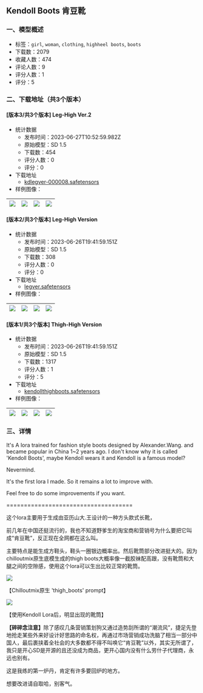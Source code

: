 ## Kendoll Boots 肯豆靴
### 一、模型概述

- 标签：`girl`, `woman`, `clothing`, `highheel boots`, `boots`
- 下载数：2079
- 收藏人数：474
- 评论人数：9
- 评分人数：1
- 评分：5

### 二、下载地址（共3个版本）

#### [版本3/共3个版本] Leg-High Ver.2

- 统计数据
  - 发布时间：2023-06-27T10:52:59.982Z
  - 原始模型：SD 1.5
  - 下载数：454
  - 评分人数：0
  - 评分：0
- 下载地址
  - [kdlegver-000008.safetensors](https://civitai.com/api/download/models/104690)
- 样例图像：

| <img src="https://image.civitai.com/xG1nkqKTMzGDvpLrqFT7WA/aed2edca-0e75-4039-9c37-fe2c30c07d56/width=450/1300201.jpeg" /> | <img src="https://image.civitai.com/xG1nkqKTMzGDvpLrqFT7WA/8fde0c26-acd9-4f55-a0b4-2d8262f3f2e2/width=450/1300200.jpeg" /> | <img src="https://image.civitai.com/xG1nkqKTMzGDvpLrqFT7WA/e3b87d9e-3ec9-499c-bf95-74801fafdf38/width=450/1300205.jpeg" /> | <img src="https://image.civitai.com/xG1nkqKTMzGDvpLrqFT7WA/d17f7a1b-1d49-4502-a0e8-94faf9788c5b/width=450/1300207.jpeg" /> |
| ---- | ---- | ---- | ---- |

#### [版本2/共3个版本] Leg-High Version

- 统计数据
  - 发布时间：2023-06-26T19:41:59.151Z
  - 原始模型：SD 1.5
  - 下载数：308
  - 评分人数：0
  - 评分：0
- 下载地址
  - [legver.safetensors](https://civitai.com/api/download/models/103102)
- 样例图像：

| <img src="https://image.civitai.com/xG1nkqKTMzGDvpLrqFT7WA/38817c71-5051-4246-b9b6-d849bcfeaa53/width=450/1300042.jpeg" /> | <img src="https://image.civitai.com/xG1nkqKTMzGDvpLrqFT7WA/1683207c-4b06-4ae7-8733-142bfc7af4c7/width=450/1300058.jpeg" /> | <img src="https://image.civitai.com/xG1nkqKTMzGDvpLrqFT7WA/f5885aa9-d8f0-4e69-8785-4b850ed6d8b1/width=450/1300052.jpeg" /> | <img src="https://image.civitai.com/xG1nkqKTMzGDvpLrqFT7WA/f2b0ec9d-cb80-4680-9036-9b7bfa531f5a/width=450/1273854.jpeg" /> |
| ---- | ---- | ---- | ---- |

#### [版本1/共3个版本] Thigh-High Version

- 统计数据
  - 发布时间：2023-06-26T19:41:59.151Z
  - 原始模型：SD 1.5
  - 下载数：1317
  - 评分人数：1
  - 评分：5
- 下载地址
  - [kendollthighboots.safetensors](https://civitai.com/api/download/models/22604)
- 样例图像：

| <img src="https://image.civitai.com/xG1nkqKTMzGDvpLrqFT7WA/8d9a8a80-dcba-4236-663b-50436a6d0d00/width=450/296060.jpeg" /> | <img src="https://image.civitai.com/xG1nkqKTMzGDvpLrqFT7WA/b9e9561d-e520-43ec-1622-73d138c40900/width=450/296151.jpeg" /> | <img src="https://image.civitai.com/xG1nkqKTMzGDvpLrqFT7WA/62f63e6b-a1ae-4fd8-bc24-e6adc218ff00/width=450/296062.jpeg" /> | <img src="https://image.civitai.com/xG1nkqKTMzGDvpLrqFT7WA/b0824ead-3ccb-478b-e026-1b1faf86d900/width=450/296061.jpeg" /> |
| ---- | ---- | ---- | ---- |


### 三、详情
<p>It's A lora trained for fashion style boots designed by Alexander.Wang. and became popular in China 1~2 years ago. I don't know why it is called 'Kendoll Boots', maybe Kendoll wears it and Kendoll is a famous model?</p><p>Nevermind.</p><p>It's the first lora I made. So it remains a lot to improve with.</p><p>Feel free to do some improvements if you want.</p><p>====================================</p><p>这个lora主要用于生成由亚历山大.王设计的一种方头款式长靴，</p><p>前几年在中国还挺流行的，我也不知道野爹生的淘宝商和营销号为什么要把它叫成“肯豆靴”，反正现在全网都在这么叫。</p><p>主要特点是能生成方鞋头，鞋头一圈银边概率出。然后靴筒部分改进挺大的。因为chilloutmix原生底模生成的thigh boots大概率像一截胶袜配高跟，没有靴筒和大腿之间的空隙感，使用这个lora可以生出比较正常的靴筒。</p><img src="https://imagecache.civitai.com/xG1nkqKTMzGDvpLrqFT7WA/0b733cff-52e2-42d7-5ea0-5403d1c77500/width=525/0b733cff-52e2-42d7-5ea0-5403d1c77500" /><p>【Chilloutmix原生 'thigh_boots' prompt】</p><img src="https://imagecache.civitai.com/xG1nkqKTMzGDvpLrqFT7WA/3778bb30-e527-4d80-74e0-6c3a31e7bc00/width=525/3778bb30-e527-4d80-74e0-6c3a31e7bc00" /><p>【使用Kendoll Lora后，明显出现的靴筒】</p><p><strong>【碎碎念注意】</strong>除了感叹几条营销策划狗又通过造势刮所谓的“潮流风”，捷足先登地抢走某些外来好设计好思路的命名权，再通过市场营销成功洗脑了相当一部分中国人，最后裹挟着全社会的大多数都不得不叫唤它“肯豆靴”以外，其实无所谓了，我只是开心SD是开源的且还没成为商品，更开心国内没有什么劳什子代理商，永远也别有。</p><p>这是我练的第一炉丹，肯定有许多要回炉的地方。</p><p>想要改进请自取哈，别客气。</p>